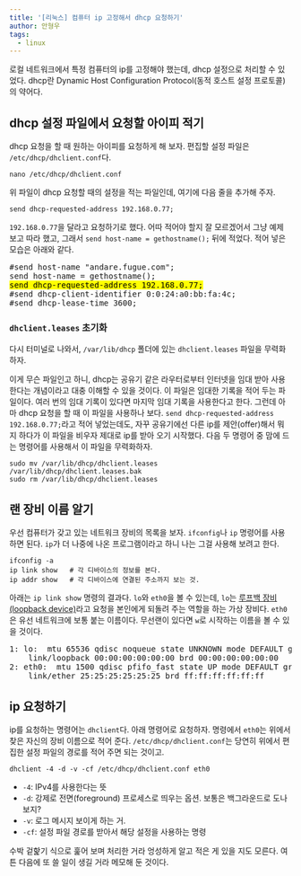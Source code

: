 ```yaml
---
title: '[리눅스] 컴퓨터 ip 고정해서 dhcp 요청하기'
author: 안형우
tags:
  - linux
---
```


로컬 네트워크에서 특정 컴퓨터의 ip를 고정해야 했는데, dhcp 설정으로 처리할 수 있었다. dhcp란 Dynamic Host Configuration Protocol(동적 호스트 설정 프로토콜)의 약어다.

## dhcp 설정 파일에서 요청할 아이피 적기

dhcp 요청을 할 때 원하는 아이피를 요청하게 해 보자. 편집할 설정 파일은 `/etc/dhcp/dhclient.conf`다.

    nano /etc/dhcp/dhclient.conf

위 파일이 dhcp 요청할 때의 설정을 적는 파일인데, 여기에 다음 줄을 추가해 주자.

    send dhcp-requested-address 192.168.0.77;

`192.168.0.77`을 달라고 요청하기로 했다. 어따 적어야 할지 잘 모르겠어서 그냥 예제 보고 따라 했고, 그래서 `send host-name = gethostname();` 뒤에 적었다. 적어 넣은 모습은 아래와 같다.

<pre>
#send host-name "andare.fugue.com";
send host-name = gethostname();
<mark>send dhcp-requested-address 192.168.0.77;</mark>
#send dhcp-client-identifier 0:0:24:a0:bb:fa:4c;
#send dhcp-lease-time 3600;
</pre>

### `dhclient.leases` 초기화

다시 터미널로 나와서, `/var/lib/dhcp` 폴더에 있는 `dhclient.leases` 파일을 무력화하자.

이게 무슨 파일인고 하니, dhcp는 공유기 같은 라우터로부터 인터넷을 임대 받아 사용한다는 개념이라고 대충 이해할 수 있을 것이다. 이 파일은 임대한 기록을 적어 두는 파일이다. 여러 번의 임대 기록이 있다면 마지막 임대 기록을 사용한다고 한다. 그런데 아마 dhcp 요청을 할 때 이 파일을 사용하나 보다. `send dhcp-requested-address 192.168.0.77;`라고 적어 넣었는데도, 자꾸 공유기에선 다른 ip를 제안(offer)해서 뭐지 하다가 이 파일을 비우자 제대로 ip를 받아 오기 시작했다. 다음 두 명령어 중 맘에 드는 명령어를 사용해서 이 파일을 무력화하자.

    sudo mv /var/lib/dhcp/dhclient.leases /var/lib/dhcp/dhclient.leases.bak
    sudo rm /var/lib/dhcp/dhclient.leases

## 랜 장비 이름 알기

우선 컴퓨터가 갖고 있는 네트워크 장비의 목록을 보자. `ifconfig`나 `ip` 명령어를 사용하면 된다. `ip`가 더 나중에 나온 프로그램이라고 하니 나는 그걸 사용해 보려고 한다.

    ifconfig -a
    ip link show   # 각 디바이스의 정보를 본다.
    ip addr show   # 각 디바이스에 연결된 주소까지 보는 것.

아래는 `ip link show` 명령의 결과다. `lo`와 `eth0`을 볼 수 있는데, `lo`는 [루프백 장비(loopback device)][loopback]라고 요청을 본인에게 되돌려 주는 역할을 하는 가상 장비다. `eth0`은 유선 네트워크에 보통 붙는 이름이다. 무선랜이 있다면 `w`로 시작하는 이름을 볼 수 있을 것이다.

[loopback]: https://ko.wikipedia.org/wiki/%EB%A3%A8%ED%94%84%EB%B0%B1

<pre>
1: lo: <LOOPBACK,UP,LOWER_UP> mtu 65536 qdisc noqueue state UNKNOWN mode DEFAULT group default
    link/loopback 00:00:00:00:00:00 brd 00:00:00:00:00:00
2: eth0: <BROADCAST,MULTICAST,UP,LOWER_UP> mtu 1500 qdisc pfifo_fast state UP mode DEFAULT group default qlen 1000
    link/ether 25:25:25:25:25:25 brd ff:ff:ff:ff:ff:ff
</pre>

## ip 요청하기

ip를 요청하는 명령어는 `dhclient`다. 아래 명령어로 요청하자. 명령에서 `eth0`는 위에서 찾은 자신의 장비 이름으로 적어 준다. `/etc/dhcp/dhclient.conf`는 당연히 위에서 편집한 설정 파일의 경로를 적어 주면 되는 것이고.

    dhclient -4 -d -v -cf /etc/dhcp/dhclient.conf eth0

- `-4`: IPv4를 사용한다는 뜻
- `-d`: 강제로 전면(foreground) 프로세스로 띄우는 옵션. 보통은 백그라운드로 도나 보지?
- `-v`: 로그 메시지 보이게 하는 거.
- `-cf`: 설정 파일 경로를 받아서 해당 설정을 사용하는 명령

수박 겉핥기 식으로 훑어 보며 처리한 거라 엉성하게 알고 적은 게 있을 지도 모른다. 여튼 다음에 또 쓸 일이 생길 거라 메모해 둔 것이다.
